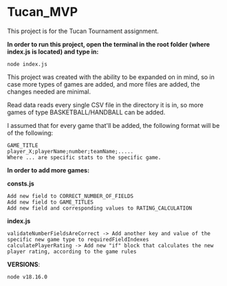# Tucan_MVP

This project is for the Tucan Tournament assignment.

**In order to run this project, open the terminal in the root folder (where index.js is located) and type in:**

```node index.js```

This project was created with the ability to be expanded on in mind, so in case more types of games are added, and more files are added, the changes needed are minimal.

Read data reads every single CSV file in the directory it is in, so more games of type BASKETBALL/HANDBALL can be added.

I assumed that for every game that'll be added, the following format will be of the following:

```
GAME_TITLE
player_X;playerName;number;teamName;.....
Where ... are specific stats to the specific game.
```

**In order to add more games:**

**consts.js**

```
Add new field to CORRECT_NUMBER_OF_FIELDS
Add new field to GAME_TITLES
Add new field and corresponding values to RATING_CALCULATION
```

**index.js**

```
validateNumberFieldsAreCorrect -> Add another key and value of the specific new game type to requiredFieldIndexes
calculatePlayerRating -> Add new "if" block that calculates the new player rating, according to the game rules
```

**VERSIONS**:

```node v18.16.0```
